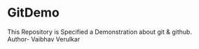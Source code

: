 # GitDemo
This Repository is Specified a Demonstration about git &amp; github.
<br>
Author- Vaibhav Verulkar
